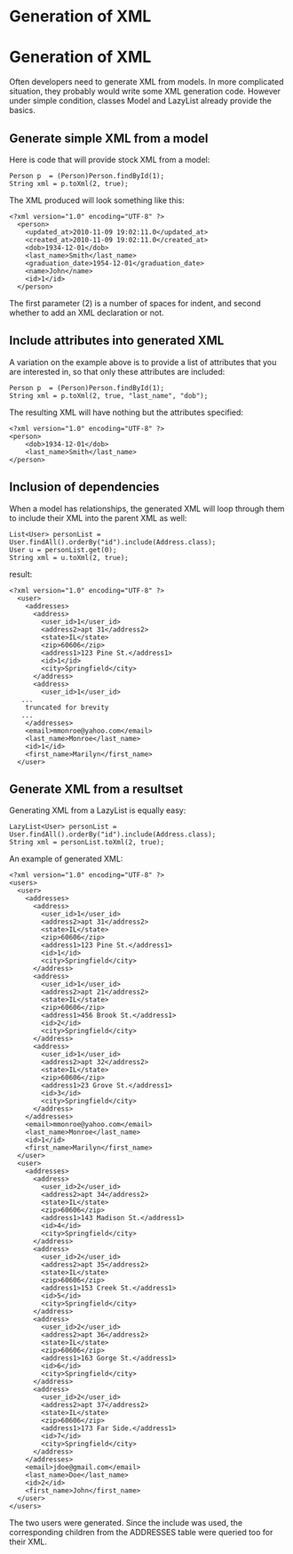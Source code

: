 # Generation of XML



# Generation of XML

Often developers need to generate XML from models. In more complicated situation, they probably would
write some XML generation code. However under simple condition, classes Model and LazyList already provide the
basics.

## Generate simple XML from a model

Here is code that will provide stock XML from a model:

~~~~ {.java}
Person p  = (Person)Person.findById(1);
String xml = p.toXml(2, true);
~~~~

The XML produced will look something like this:

~~~~ {.xml}
<?xml version="1.0" encoding="UTF-8" ?>
  <person>
    <updated_at>2010-11-09 19:02:11.0</updated_at>
    <created_at>2010-11-09 19:02:11.0</created_at>
    <dob>1934-12-01</dob>
    <last_name>Smith</last_name>
    <graduation_date>1954-12-01</graduation_date>
    <name>John</name>
    <id>1</id>
  </person>
~~~~

The first parameter (2) is a number of spaces for indent,
and second whether to add an XML declaration or not.

## Include attributes into generated XML

A variation on the example above is to provide a list of attributes that you are interested in,
so that only these attributes are included:

~~~~ {.java}
Person p  = (Person)Person.findById(1);
String xml = p.toXml(2, true, "last_name", "dob");
~~~~

The resulting XML will have nothing but the attributes specified:

~~~~ {.xml}
<?xml version="1.0" encoding="UTF-8" ?>
<person>
    <dob>1934-12-01</dob>
    <last_name>Smith</last_name>
</person>
~~~~

## Inclusion of dependencies

When a model has relationships, the generated XML will loop through them to include their XML into the
parent XML as well:

~~~~ {.java}
List<User> personList = User.findAll().orderBy("id").include(Address.class);
User u = personList.get(0);
String xml = u.toXml(2, true);
~~~~

result:

~~~~ {.xml}
<?xml version="1.0" encoding="UTF-8" ?>
  <user>
    <addresses>
      <address>
        <user_id>1</user_id>
        <address2>apt 31</address2>
        <state>IL</state>
        <zip>60606</zip>
        <address1>123 Pine St.</address1>
        <id>1</id>
        <city>Springfield</city>
      </address>
      <address>
        <user_id>1</user_id>
   ...
    truncated for brevity
   ...
    </addresses>
    <email>mmonroe@yahoo.com</email>
    <last_name>Monroe</last_name>
    <id>1</id>
    <first_name>Marilyn</first_name>
  </user>
~~~~

## Generate XML from a resultset

Generating XML from a LazyList is equally easy:

~~~~ {.java}
LazyList<User> personList = User.findAll().orderBy("id").include(Address.class);
String xml = personList.toXml(2, true);
~~~~

An example of generated XML:

~~~~ {.xml}
<?xml version="1.0" encoding="UTF-8" ?>
<users>
  <user>
    <addresses>
      <address>
        <user_id>1</user_id>
        <address2>apt 31</address2>
        <state>IL</state>
        <zip>60606</zip>
        <address1>123 Pine St.</address1>
        <id>1</id>
        <city>Springfield</city>
      </address>
      <address>
        <user_id>1</user_id>
        <address2>apt 21</address2>
        <state>IL</state>
        <zip>60606</zip>
        <address1>456 Brook St.</address1>
        <id>2</id>
        <city>Springfield</city>
      </address>
      <address>
        <user_id>1</user_id>
        <address2>apt 32</address2>
        <state>IL</state>
        <zip>60606</zip>
        <address1>23 Grove St.</address1>
        <id>3</id>
        <city>Springfield</city>
      </address>
    </addresses>
    <email>mmonroe@yahoo.com</email>
    <last_name>Monroe</last_name>
    <id>1</id>
    <first_name>Marilyn</first_name>
  </user>
  <user>
    <addresses>
      <address>
        <user_id>2</user_id>
        <address2>apt 34</address2>
        <state>IL</state>
        <zip>60606</zip>
        <address1>143 Madison St.</address1>
        <id>4</id>
        <city>Springfield</city>
      </address>
      <address>
        <user_id>2</user_id>
        <address2>apt 35</address2>
        <state>IL</state>
        <zip>60606</zip>
        <address1>153 Creek St.</address1>
        <id>5</id>
        <city>Springfield</city>
      </address>
      <address>
        <user_id>2</user_id>
        <address2>apt 36</address2>
        <state>IL</state>
        <zip>60606</zip>
        <address1>163 Gorge St.</address1>
        <id>6</id>
        <city>Springfield</city>
      </address>
      <address>
        <user_id>2</user_id>
        <address2>apt 37</address2>
        <state>IL</state>
        <zip>60606</zip>
        <address1>173 Far Side.</address1>
        <id>7</id>
        <city>Springfield</city>
      </address>
    </addresses>
    <email>jdoe@gmail.com</email>
    <last_name>Doe</last_name>
    <id>2</id>
    <first_name>John</first_name>
  </user>
</users>
~~~~

The two users were generated. Since the include was used, the corresponding children from the ADDRESSES
table were queried too for their XML.

